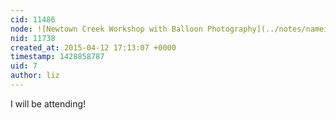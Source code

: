 ```yaml
---
cid: 11486
node: ![Newtown Creek Workshop with Balloon Photography](../notes/nameiswillis/04-02-2015/newtown-creek-workshop-with-balloon-photography)
nid: 11738
created_at: 2015-04-12 17:13:07 +0000
timestamp: 1428858787
uid: 7
author: liz
---
```


I will be attending!